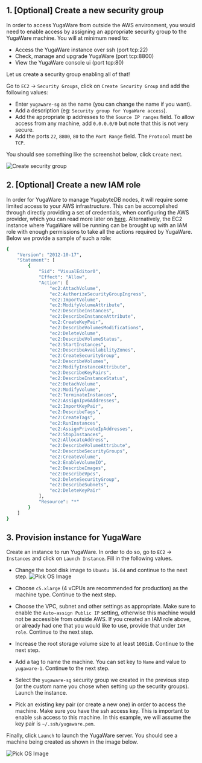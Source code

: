 
## 1. [Optional] Create a new security group

In order to access YugaWare from outside the AWS environment, you would need to enable access by assigning an appropriate security group to the YugaWare machine. You will at minimum need to:

- Access the YugaWare instance over ssh (port tcp:22)
- Check, manage and upgrade YugaWare (port tcp:8800)
- View the YugaWare console ui (port tcp:80)

Let us create a security group enabling all of that!

Go to `EC2` -> `Security Groups`, click on `Create Security Group` and add the following values:

- Enter `yugaware-sg` as the name (you can change the name if you want).
- Add a description (eg: `Security group for YugaWare access`).
- Add the appropriate ip addresses to the `Source IP ranges` field. To allow access from any machine, add `0.0.0.0/0` but note that this is not very secure.
- Add the ports `22`, `8800`, `80` to the `Port Range` field. The `Protocol` must be `TCP`.

You should see something like the screenshot below, click `Create` next.

![Create security group](/images/ee/aws-setup/yugaware-aws-create-sg.png)

## 2. [Optional] Create a new IAM role

In order for YugaWare to manage YugabyteDB nodes, it will require some limited access to your AWS infrastructure. This can be accomplished through directly providing a set of credentials, when configuring the AWS provider, which you can read more later on [here](../configure-cloud-providers/). Alternatively, the EC2 instance where YugaWare will be running can be brought up with an IAM role with enough permissions to take all the actions required by YugaWare. Below we provide a sample of such a role:

```sh
{
    "Version": "2012-10-17",
    "Statement": [
        {
            "Sid": "VisualEditor0",
            "Effect": "Allow",
            "Action": [
                "ec2:AttachVolume",
                "ec2:AuthorizeSecurityGroupIngress",
                "ec2:ImportVolume",
                "ec2:ModifyVolumeAttribute",
                "ec2:DescribeInstances",
                "ec2:DescribeInstanceAttribute",
                "ec2:CreateKeyPair",
                "ec2:DescribeVolumesModifications",
                "ec2:DeleteVolume",
                "ec2:DescribeVolumeStatus",
                "ec2:StartInstances",
                "ec2:DescribeAvailabilityZones",
                "ec2:CreateSecurityGroup",
                "ec2:DescribeVolumes",
                "ec2:ModifyInstanceAttribute",
                "ec2:DescribeKeyPairs",
                "ec2:DescribeInstanceStatus",
                "ec2:DetachVolume",
                "ec2:ModifyVolume",
                "ec2:TerminateInstances",
                "ec2:AssignIpv6Addresses",
                "ec2:ImportKeyPair",
                "ec2:DescribeTags",
                "ec2:CreateTags",
                "ec2:RunInstances",
                "ec2:AssignPrivateIpAddresses",
                "ec2:StopInstances",
                "ec2:AllocateAddress",
                "ec2:DescribeVolumeAttribute",
                "ec2:DescribeSecurityGroups",
                "ec2:CreateVolume",
                "ec2:EnableVolumeIO",
                "ec2:DescribeImages",
                "ec2:DescribeVpcs",
                "ec2:DeleteSecurityGroup",
                "ec2:DescribeSubnets",
                "ec2:DeleteKeyPair"
            ],
            "Resource": "*"
        }
    ]
}
```

## 3. Provision instance for YugaWare

Create an instance to run YugaWare. In order to do so, go to `EC2` -> `Instances` and click on `Launch Instance`. Fill in the following values.

- Change the boot disk image to `Ubuntu 16.04` and continue to the next step.
![Pick OS Image](/images/ee/aws-setup/yugaware-create-instance-os.png)

- Choose `c5.xlarge` (4 vCPUs are recommended for production) as the machine type. Continue to the next step.

- Choose the VPC, subnet and other settings as appropriate. Make sure to enable the `Auto-assign Public IP` setting, otherwise this machine would not be accessible from outside AWS. If you created an IAM role above, or already had one that you would like to use, provide that under `IAM role`. Continue to the next step.

- Increase the root storage volume size to at least `100GiB`. Continue to the next step.

- Add a tag to name the machine. You can set key to `Name` and value to `yugaware-1`. Continue to the next step.

- Select the `yugaware-sg` security group we created in the previous step (or the custom name you chose when setting up the security groups). Launch the instance.

- Pick an existing key pair (or create a new one) in order to access the machine. Make sure you have the ssh access key. This is important to enable `ssh` access to this machine. In this example, we will assume the key pair is `~/.ssh/yugaware.pem`.

Finally, click `Launch` to launch the YugaWare server. You should see a machine being created as shown in the image below.

![Pick OS Image](/images/ee/aws-setup/yugaware-machine-creation.png)

